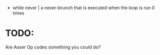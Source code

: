 ﻿- while never | a never-brunch that is executed when the loop is run 0 times

# TODO:

Are Asser Op codes something you could do?